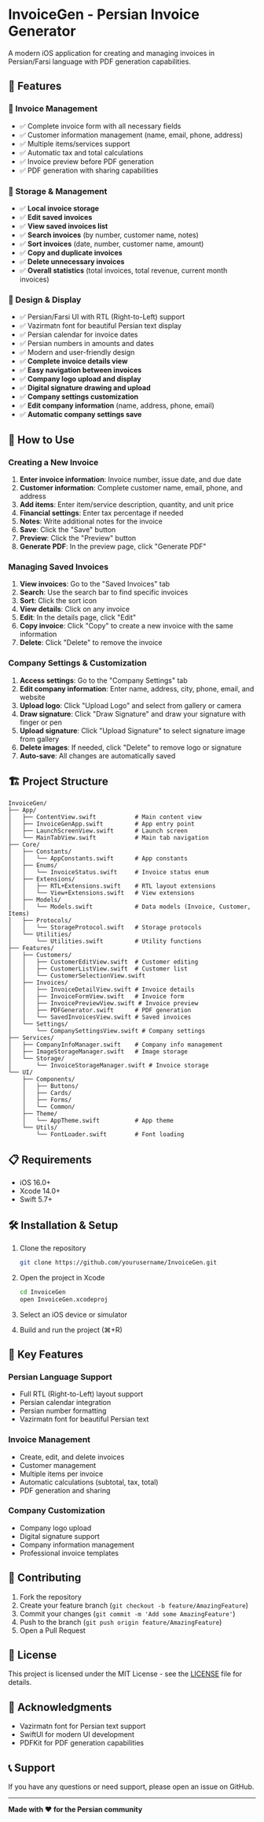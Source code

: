 # InvoiceGen - Persian Invoice Generator

A modern iOS application for creating and managing invoices in Persian/Farsi language with PDF generation capabilities.

## 🌟 Features

### 📝 Invoice Management
- ✅ Complete invoice form with all necessary fields
- ✅ Customer information management (name, email, phone, address)
- ✅ Multiple items/services support
- ✅ Automatic tax and total calculations
- ✅ Invoice preview before PDF generation
- ✅ PDF generation with sharing capabilities

### 💾 Storage & Management
- ✅ **Local invoice storage**
- ✅ **Edit saved invoices**
- ✅ **View saved invoices list**
- ✅ **Search invoices** (by number, customer name, notes)
- ✅ **Sort invoices** (date, number, customer name, amount)
- ✅ **Copy and duplicate invoices**
- ✅ **Delete unnecessary invoices**
- ✅ **Overall statistics** (total invoices, total revenue, current month invoices)

### 🎨 Design & Display
- ✅ Persian/Farsi UI with RTL (Right-to-Left) support
- ✅ Vazirmatn font for beautiful Persian text display
- ✅ Persian calendar for invoice dates
- ✅ Persian numbers in amounts and dates
- ✅ Modern and user-friendly design
- ✅ **Complete invoice details view**
- ✅ **Easy navigation between invoices**
- ✅ **Company logo upload and display**
- ✅ **Digital signature drawing and upload**
- ✅ **Company settings customization**
- ✅ **Edit company information** (name, address, phone, email)
- ✅ **Automatic company settings save**

## 🚀 How to Use

### Creating a New Invoice
1. **Enter invoice information**: Invoice number, issue date, and due date
2. **Customer information**: Complete customer name, email, phone, and address
3. **Add items**: Enter item/service description, quantity, and unit price
4. **Financial settings**: Enter tax percentage if needed
5. **Notes**: Write additional notes for the invoice
6. **Save**: Click the "Save" button
7. **Preview**: Click the "Preview" button
8. **Generate PDF**: In the preview page, click "Generate PDF"

### Managing Saved Invoices
1. **View invoices**: Go to the "Saved Invoices" tab
2. **Search**: Use the search bar to find specific invoices
3. **Sort**: Click the sort icon
4. **View details**: Click on any invoice
5. **Edit**: In the details page, click "Edit"
6. **Copy invoice**: Click "Copy" to create a new invoice with the same information
7. **Delete**: Click "Delete" to remove the invoice

### Company Settings & Customization
1. **Access settings**: Go to the "Company Settings" tab
2. **Edit company information**: Enter name, address, city, phone, email, and website
3. **Upload logo**: Click "Upload Logo" and select from gallery or camera
4. **Draw signature**: Click "Draw Signature" and draw your signature with finger or pen
5. **Upload signature**: Click "Upload Signature" to select signature image from gallery
6. **Delete images**: If needed, click "Delete" to remove logo or signature
7. **Auto-save**: All changes are automatically saved

## 🏗️ Project Structure

```
InvoiceGen/
├── App/
│   ├── ContentView.swift           # Main content view
│   ├── InvoiceGenApp.swift         # App entry point
│   ├── LaunchScreenView.swift      # Launch screen
│   └── MainTabView.swift           # Main tab navigation
├── Core/
│   ├── Constants/
│   │   └── AppConstants.swift      # App constants
│   ├── Enums/
│   │   └── InvoiceStatus.swift     # Invoice status enum
│   ├── Extensions/
│   │   ├── RTL+Extensions.swift    # RTL layout extensions
│   │   └── View+Extensions.swift   # View extensions
│   ├── Models/
│   │   └── Models.swift            # Data models (Invoice, Customer, Items)
│   ├── Protocols/
│   │   └── StorageProtocol.swift   # Storage protocols
│   └── Utilities/
│       └── Utilities.swift         # Utility functions
├── Features/
│   ├── Customers/
│   │   ├── CustomerEditView.swift  # Customer editing
│   │   ├── CustomerListView.swift  # Customer list
│   │   └── CustomerSelectionView.swift
│   ├── Invoices/
│   │   ├── InvoiceDetailView.swift # Invoice details
│   │   ├── InvoiceFormView.swift   # Invoice form
│   │   ├── InvoicePreviewView.swift # Invoice preview
│   │   ├── PDFGenerator.swift      # PDF generation
│   │   └── SavedInvoicesView.swift # Saved invoices
│   └── Settings/
│       └── CompanySettingsView.swift # Company settings
├── Services/
│   ├── CompanyInfoManager.swift    # Company info management
│   ├── ImageStorageManager.swift   # Image storage
│   └── Storage/
│       └── InvoiceStorageManager.swift # Invoice storage
└── UI/
    ├── Components/
    │   ├── Buttons/
    │   ├── Cards/
    │   ├── Forms/
    │   └── Common/
    ├── Theme/
    │   └── AppTheme.swift          # App theme
    └── Utils/
        └── FontLoader.swift        # Font loading
```

## 📋 Requirements

- iOS 16.0+
- Xcode 14.0+
- Swift 5.7+

## 🛠️ Installation & Setup

1. Clone the repository
   ```bash
   git clone https://github.com/yourusername/InvoiceGen.git
   ```

2. Open the project in Xcode
   ```bash
   cd InvoiceGen
   open InvoiceGen.xcodeproj
   ```

3. Select an iOS device or simulator

4. Build and run the project (⌘+R)

## 🎯 Key Features

### Persian Language Support
- Full RTL (Right-to-Left) layout support
- Persian calendar integration
- Persian number formatting
- Vazirmatn font for beautiful Persian text

### Invoice Management
- Create, edit, and delete invoices
- Customer management
- Multiple items per invoice
- Automatic calculations (subtotal, tax, total)
- PDF generation and sharing

### Company Customization
- Company logo upload
- Digital signature support
- Company information management
- Professional invoice templates

## 🤝 Contributing

1. Fork the repository
2. Create your feature branch (`git checkout -b feature/AmazingFeature`)
3. Commit your changes (`git commit -m 'Add some AmazingFeature'`)
4. Push to the branch (`git push origin feature/AmazingFeature`)
5. Open a Pull Request

## 📄 License

This project is licensed under the MIT License - see the [LICENSE](LICENSE) file for details.

## 🙏 Acknowledgments

- Vazirmatn font for Persian text support
- SwiftUI for modern UI development
- PDFKit for PDF generation capabilities

## 📞 Support

If you have any questions or need support, please open an issue on GitHub.

---

**Made with ❤️ for the Persian community**
